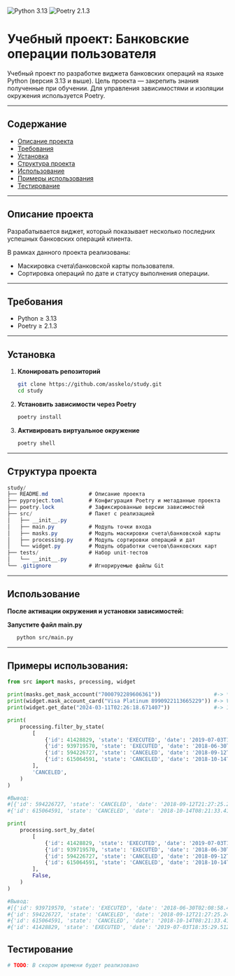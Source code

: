 ![Python 3.13](https://img.shields.io/badge/python-3.13-blue)
![Poetry 2.1.3](https://img.shields.io/badge/poetry-2.1.3-yellow)

# Учебный проект: Банковские операции пользователя

Учебный проект по разработке виджета банковских операций на языке Python (версия 3.13 и выше). 
Цель проекта — закрепить знания полученные при обучении. 
Для управления зависимостями и изоляции окружения используется Poetry.

---

## Содержание

- [Описание проекта](#описание-проекта)
- [Требования](#требования)
- [Установка](#установка)
- [Структура проекта](#структура-проекта)
- [Использование](#использование)
- [Примеры использования](#примеры-использования)
- [Тестирование](#тестирование)

---

## Описание проекта

Разрабатывается виджет, который показывает несколько последних успешных банковских операций клиента.

В рамках данного проекта реализованы:

- Маскировка счета\банковской карты пользователя.
- Сортировка операций по дате и статусу выполнения операции.

---

## Требования

- Python ≥ 3.13  
- Poetry ≥ 2.1.3 

---

## Установка

1. **Клонировать репозиторий**  
    ```bash
   git clone https://github.com/asskelo/study.git
   cd study
    ```
2. **Установить зависимости через Poetry**  
    ```bash
   poetry install
    ```
3. **Активировать виртуальное окружение**  
   ```bash
   poetry shell
   ```
---

## Структура проекта

```csharp
study/
├── README.md             # Описание проекта
├── pyproject.toml        # Конфигурация Poetry и метаданные проекта
├── poetry.lock           # Зафиксированные версии зависимостей
├── src/                  # Пакет с реализацией
│   ├── __init__.py
│   ├── main.py           # Модуль точки входа
│   ├── masks.py          # Модуль маскировки счета\банковской карты
│   ├── processing.py     # Модуль сортировки операций и дат
│   └── widget.py         # Модуль обработки счетов\банковских карт
├── tests/                # Набор unit-тестов
│   └── __init__.py
└── .gitignore            # Игнорируемые файлы Git
```

---

## Использование

**После активации окружения и установки зависимостей:**

**Запустите файл main.py**  
```bash
   python src/main.py
```

---

## Примеры использования:
```Python
from src import masks, processing, widget

print(masks.get_mask_account("7000792289606361"))                 #-> **6361
print(widget.mask_account_card("Visa Platinum 8990922113665229")) #-> Visa Platinum 8990 92** **** 5229
print(widget.get_date("2024-03-11T02:26:18.671407"))              #-> 11.03.2024

print(
    processing.filter_by_state(
        [
            {'id': 41428829, 'state': 'EXECUTED', 'date': '2019-07-03T18:35:29.512364'},
            {'id': 939719570, 'state': 'EXECUTED', 'date': '2018-06-30T02:08:58.425572'},
            {'id': 594226727, 'state': 'CANCELED', 'date': '2018-09-12T21:27:25.241689'},
            {'id': 615064591, 'state': 'CANCELED', 'date': '2018-10-14T08:21:33.419441'},
        ],
        'CANCELED',
    )
)

#Вывод:
#[{'id': 594226727, 'state': 'CANCELED', 'date': '2018-09-12T21:27:25.241689'}, 
#{'id': 615064591, 'state': 'CANCELED', 'date': '2018-10-14T08:21:33.419441'}]

print(
    processing.sort_by_date(
        [
            {'id': 41428829, 'state': 'EXECUTED', 'date': '2019-07-03T18:35:29.512364'},
            {'id': 939719570, 'state': 'EXECUTED', 'date': '2018-06-30T02:08:58.425572'},
            {'id': 594226727, 'state': 'CANCELED', 'date': '2018-09-12T21:27:25.241689'},
            {'id': 615064591, 'state': 'CANCELED', 'date': '2018-10-14T08:21:33.419441'},
        ],
        False,
    )
)

#Вывод:
#[{'id': 939719570, 'state': 'EXECUTED', 'date': '2018-06-30T02:08:58.425572'}, 
#{'id': 594226727, 'state': 'CANCELED', 'date': '2018-09-12T21:27:25.241689'}, 
#{'id': 615064591, 'state': 'CANCELED', 'date': '2018-10-14T08:21:33.419441'}, 
#{'id': 41428829, 'state': 'EXECUTED', 'date': '2019-07-03T18:35:29.512364'}]
```

## Тестирование
```bash
# TODO: В скором времени будет реализовано
```
